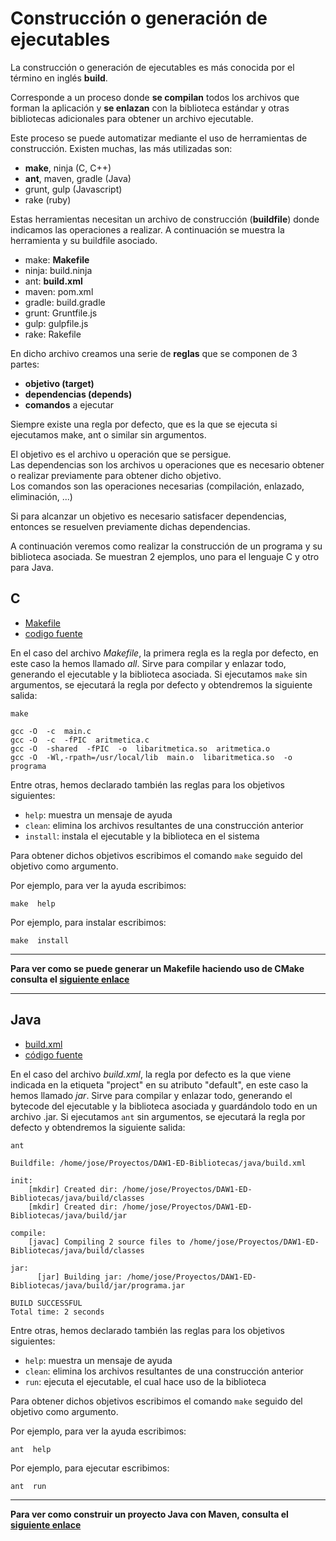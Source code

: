# Construcción o generación de ejecutables

La construcción o generación de ejecutables es más conocida por el término en inglés __build__.

Corresponde a un proceso donde __se compilan__ todos los archivos que forman la aplicación 
y __se enlazan__ con la biblioteca estándar y otras bibliotecas adicionales para obtener un archivo ejecutable.

Este proceso se puede automatizar mediante el uso de herramientas de construcción. Existen muchas, las más utilizadas son:

  - __make__, ninja (C, C++)
  - __ant__, maven, gradle (Java)
  - grunt, gulp (Javascript)
  - rake (ruby)

Estas herramientas necesitan un archivo de construcción (__buildfile__) donde indicamos las operaciones a realizar.
A continuación se muestra la herramienta y su buildfile asociado.

  - make: __Makefile__
  - ninja: build.ninja
  - ant: __build.xml__
  - maven: pom.xml
  - gradle: build.gradle
  - grunt: Gruntfile.js
  - gulp: gulpfile.js
  - rake: Rakefile

En dicho archivo creamos una serie de __reglas__ que se componen de 3 partes:
- __objetivo (target)__
- __dependencias (depends)__
- __comandos__ a ejecutar

Siempre existe una regla por defecto, que es la que se ejecuta si ejecutamos make, ant o similar sin argumentos.

El objetivo es el archivo u operación que se persigue.  
Las dependencias son los archivos u operaciones que es necesario obtener o realizar previamente para obtener dicho objetivo.  
Los comandos son las operaciones necesarias (compilación, enlazado, eliminación, ...)

Si para alcanzar un objetivo es necesario satisfacer dependencias, entonces se resuelven previamente dichas dependencias.

A continuación veremos como realizar la construcción de un programa y su biblioteca asociada. Se muestran 2 ejemplos, uno para el lenguaje C y otro para Java.

## C

- [Makefile ](c/Makefile)
- [codigo fuente](c)

En el caso del archivo _Makefile_, la primera regla es la regla por defecto, en este caso la hemos llamado _all_.
Sirve para compilar y enlazar todo, generando el ejecutable y la biblioteca asociada. 
Si ejecutamos `make` sin argumentos, se ejecutará la regla por defecto y obtendremos la siguiente salida:

```
make
```

```
gcc -O  -c  main.c
gcc -O  -c  -fPIC  aritmetica.c
gcc -O  -shared  -fPIC  -o  libaritmetica.so  aritmetica.o
gcc -O  -Wl,-rpath=/usr/local/lib  main.o  libaritmetica.so  -o  programa
```


Entre otras, hemos declarado también las reglas para los objetivos siguientes:

- `help`:  muestra un mensaje de ayuda
- `clean`:  elimina los archivos resultantes de una construcción anterior
- `install`:  instala el ejecutable y la biblioteca en el sistema

Para obtener dichos objetivos escribimos el comando `make` seguido del objetivo como argumento. 

Por ejemplo, para ver la ayuda escribimos:

```
make  help
```

Por ejemplo, para instalar escribimos:

```
make  install
```


--- 

__Para ver como se puede generar un Makefile haciendo uso de CMake consulta el [siguiente enlace](https://github.com/jamj2000/DAW1-ED-Bibliotecas/blob/master/CMake.md)__

--- 



## Java

- [build.xml ](java/build.xml) 
- [código fuente](java)


En el caso del archivo _build.xml_, la regla por defecto es la que viene indicada en la etiqueta "project" en su atributo "default", en este caso la hemos llamado _jar_.
Sirve para compilar y enlazar todo, generando el bytecode del ejecutable y la biblioteca asociada y guardándolo todo en un archivo .jar. 
Si ejecutamos `ant` sin argumentos, se ejecutará la regla por defecto y obtendremos la siguiente salida:
```
ant
```

```
Buildfile: /home/jose/Proyectos/DAW1-ED-Bibliotecas/java/build.xml

init:
    [mkdir] Created dir: /home/jose/Proyectos/DAW1-ED-Bibliotecas/java/build/classes
    [mkdir] Created dir: /home/jose/Proyectos/DAW1-ED-Bibliotecas/java/build/jar

compile:
    [javac] Compiling 2 source files to /home/jose/Proyectos/DAW1-ED-Bibliotecas/java/build/classes

jar:
      [jar] Building jar: /home/jose/Proyectos/DAW1-ED-Bibliotecas/java/build/jar/programa.jar

BUILD SUCCESSFUL
Total time: 2 seconds
```

Entre otras, hemos declarado también las reglas para los objetivos siguientes:

- `help`:  muestra un mensaje de ayuda
- `clean`:  elimina los archivos resultantes de una construcción anterior
- `run`:  ejecuta el ejecutable, el cual hace uso de la biblioteca

Para obtener dichos objetivos escribimos el comando `make` seguido del objetivo como argumento. 

Por ejemplo, para ver la ayuda escribimos:

```
ant  help
```

Por ejemplo, para ejecutar escribimos:

```
ant  run
```

---

__Para ver como construir un proyecto Java con Maven, consulta el [siguiente enlace](https://github.com/jamj2000/DAW1-ED-Bibliotecas/blob/master/Maven.md)__


